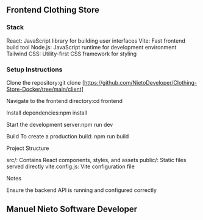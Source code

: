 ## Frontend Clothing Store

### Stack

React: JavaScript library for building user interfaces
Vite: Fast frontend build tool
Node.js: JavaScript runtime for development environment
Tailwind CSS: Utility-first CSS framework for styling

### Setup Instructions

Clone the repository:git clone [https://github.com/NietoDeveloper/Clothing-Store-Docker/tree/main/client]


Navigate to the frontend directory:cd frontend


Install dependencies:npm install


Start the development server:npm run dev

Build
To create a production build:
npm run build

Project Structure

src/: Contains React components, styles, and assets
public/: Static files served directly
vite.config.js: Vite configuration file

Notes

Ensure the backend API is running and configured correctly

## Manuel Nieto Software Developer
